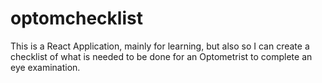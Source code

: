 # optomchecklist

This is a React Application, mainly for learning, but also so I can create a checklist of what is needed to be done for an Optometrist to complete an eye examination. 
